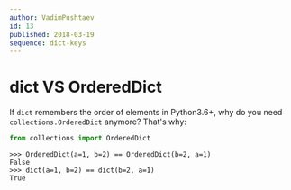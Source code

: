 ```yaml
---
author: VadimPushtaev
id: 13
published: 2018-03-19
sequence: dict-keys
---
```


# dict VS OrderedDict

If `dict` remembers the order of elements in Python3.6+, why do you need `collections.OrderedDict` anymore? That's why:

```python {skip}
from collections import OrderedDict
```

```python-interactive {continue}
>>> OrderedDict(a=1, b=2) == OrderedDict(b=2, a=1)
False
>>> dict(a=1, b=2) == dict(b=2, a=1)
True
```
